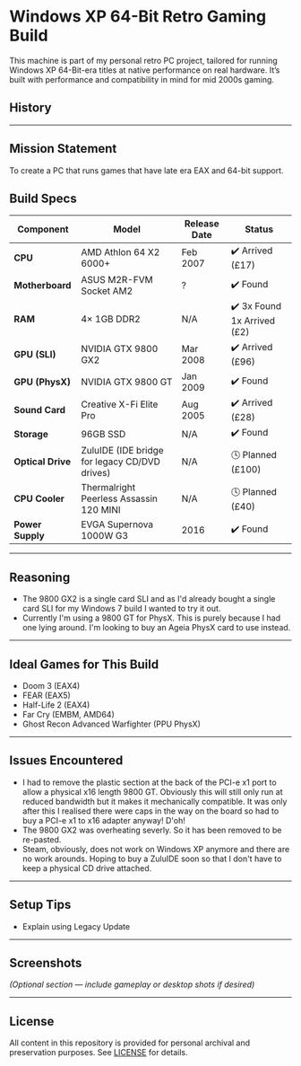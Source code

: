 # Windows XP 64-Bit Retro Gaming Build

This machine is part of my personal retro PC project, tailored for running Windows XP 64-Bit-era titles at native performance on real hardware. It’s built with performance and compatibility in mind for mid 2000s gaming.

## History


---

## Mission Statement

To create a PC that runs games that have late era EAX and 64-bit support.

## Build Specs


| Component            | Model                                         | Release Date     | Status              |
|---------------------|-----------------------------------------------|------------------|---------------------|
| **CPU**             | AMD Athlon 64 X2 6000+                        | Feb 2007         | ✔️ Arrived (£17)     |
| **Motherboard**     | ASUS M2R-FVM Socket AM2                       | ?                | ✔️ Found             |
| **RAM**             | 4× 1GB DDR2                                   | N/A              | ✔️ 3x Found 1x Arrived (£2) |
| **GPU (SLI)**       | NVIDIA GTX 9800 GX2                           | Mar 2008         | ✔️ Arrived (£96)     |
| **GPU (PhysX)**     | NVIDIA GTX 9800 GT                            | Jan 2009         | ✔️ Found             |
| **Sound Card**      | Creative X-Fi Elite Pro                       | Aug 2005         | ✔️ Arrived (£28)     |
| **Storage**         | 96GB SSD                                      | N/A              | ✔️ Found             |
| **Optical Drive**   | ZuluIDE (IDE bridge for legacy CD/DVD drives) | N/A              | 🕓 Planned (£100)    |
| **CPU Cooler**      | Thermalright Peerless Assassin 120 MINI       | N/A              | 🕓 Planned (£40)     |
| **Power Supply**    | EVGA Supernova 1000W G3                       | 2016             | ✔️ Found             |

---

## Reasoning

- The 9800 GX2 is a single card SLI and as I'd already bought a single card SLI for my Windows 7 build I wanted to try it out.
- Currently I'm using a 9800 GT for PhysX.  This is purely because I had one lying around.  I'm looking to buy an Ageia PhysX card to use instead.

---

## Ideal Games for This Build

- Doom 3 (EAX4)
- FEAR (EAX5)
- Half-Life 2 (EAX4)
- Far Cry (EMBM, AMD64)
- Ghost Recon Advanced Warfighter (PPU PhysX)


---

## Issues Encountered

- I had to remove the plastic section at the back of the PCI-e x1 port to allow a physical x16 length 9800 GT.  Obviously this will still only run at reduced bandwidth but it makes it mechanically compatible.  It was only after this I realised there were caps in the way on the board so had to buy a PCI-e x1 to x16 adapter anyway!  D'oh!
- The 9800 GX2 was overheating severly.  So it has been removed to be re-pasted.
- Steam, obviously, does not work on Windows XP anymore and there are no work arounds.  Hoping to buy a ZuluIDE soon so that I don't have to keep a physical CD drive attached.

  
---

## Setup Tips

- Explain using Legacy Update


---

## Screenshots

*(Optional section — include gameplay or desktop shots if desired)*

---

## License

All content in this repository is provided for personal archival and preservation purposes. See [LICENSE](../LICENSE) for details.
